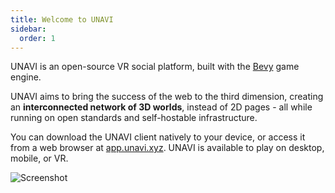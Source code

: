 ```yaml
---
title: Welcome to UNAVI
sidebar:
  order: 1
---
```


UNAVI is an open-source VR social platform, built with the [Bevy](https://bevyengine.org/) game engine.

UNAVI aims to bring the success of the web to the third dimension, creating an **interconnected network of 3D worlds**,
instead of 2D pages - all while running on open standards and self-hostable infrastructure.

You can download the UNAVI client natively to your device, or access it from a web browser at [app.unavi.xyz](https://app.unavi.xyz).
UNAVI is available to play on desktop, mobile, or VR.

![Screenshot](../../assets/screenshot-1.png)
